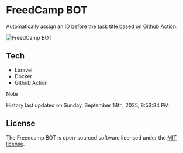# FreedCamp BOT

Automatically assign an ID before the task title based on Github Action.

![FreedCamp BOT](https://repository-images.githubusercontent.com/737932867/7d34798b-2680-471c-b089-a78a718d3d6a)

## Tech

- Laravel
- Docker
- Github Action

> [!NOTE]  
> History last updated on Sunday, September 14th, 2025, 8:53:34 PM

## License

The Freedcamp BOT is open-sourced software licensed under the [MIT license](https://opensource.org/licenses/MIT).
